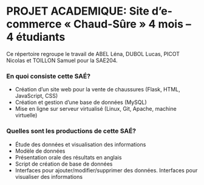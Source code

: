 # **PROJET ACADEMIQUE:** Site d’e-commerce « Chaud-Sûre » 4 mois – 4 étudiants
Ce répertoire regroupe le travail de ABEL Léna, DUBOL Lucas, PICOT Nicolas et TOILLON Samuel pour la SAE204.

### **En quoi consiste cette SAÉ?**

- Création d’un site web pour la vente de chaussures (Flask, HTML, JavaScript, CSS)
- Création et gestion d’une base de données (MySQL)
- Mise en ligne sur serveur virtualisé (Linux, Git, Apache, machine virtuelle)


### Quelles sont les productions de cette SAÉ?

- Étude des données et visualisation des informations
- Modèle de données
- Présentation orale des résultats en anglais
- Script de création de base de données
- Interfaces pour ajouter/modifier/supprimer des données. Interfaces pour visualiser des informations

